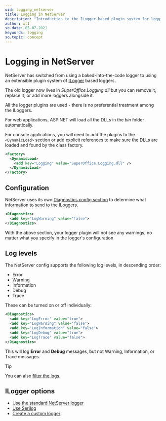 ```yaml
---
uid: logging_netserver
title: Logging in NetServer
description: "Introduction to the ILogger-based plugin system for logging in NetServer."
author: xt1
so.date: 05.07.2021
keywords: logging
so.topic: concept
---
```


# Logging in NetServer

NetServer has switched from using a baked-into-the-code logger to using an extensible plugin system of [ILogger][1] based loggers.

The old logger now lives in *SuperOffice.Logging.dll* but you can remove it, replace it, or add more loggers alongside it.

All the logger plugins are used - there is no preferential treatment among the ILoggers.

For web applications, ASP.NET will load all the DLLs in the *bin* folder automatically.

For console applications, you will need to add the plugins to the `<DynamicLoad>` section or add explicit references to
make sure the DLLs are loaded and found by the class factory.

```xml
<Factory>
  <DynamicLoad>
    <add key="Logging" value="SuperOffice.Logging.dll" />
  </DynamicLoad>
</Factory>
```

## Configuration

NetServer uses its own [Diagnostics config section][2] to determine what information to send to the ILoggers.

```xml
<Diagnostics>
  <add key="LogWarning" value="false">
</Diagnostics>
```

With the above section, your logger plugin will not see any warnings, no matter what you specify in the logger's configuration.

## Log levels

The NetServer config supports the following log levels, in descending order:

* Error
* Warning
* Information
* Debug
* Trace

These can be turned on or off individually:

```xml
<Diagnostics>
  <add key="LogError" value="true">
  <add key="LogWarning" value="false">
  <add key="LogInformation" value="false">
  <add key="LogDebug" value="true">
  <add key="LogTrace" value="false">
</Diagnostics>
```

This will log **Error** and **Debug** messages, but not Warning, Information, or Trace messages.

> [!TIP]
> You can also [filter the logs][3].

## ILogger options

* [Use the standard NetServer logger][4]
* [Use Serilog][5]
* [Create a custom logger][6]

<!-- Referenced links-->
[1]: https://docs.microsoft.com/en-us/dotnet/api/microsoft.extensions.logging.ilogger
[2]: ../config/diagnostics.md
[3]: filter-logs.md
[4]: standard-netserver-log.md
[5]: serilog.md
[6]: create-custom-logger.md
